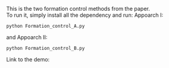 This is the two formation control methods from the paper.  
To run it, simply install all the dependency and run:
Appoarch I:
```
python Formation_control_A.py
```
and Appoarch II:
```
python Formation_control_B.py
```
Link to the demo:
